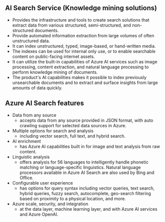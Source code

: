 AI Search Service (Knowledge mining solutions)
---

- Provides the infrastructure and tools to create search solutions that extract data from various structured, semi-structured, and non-structured documents.
- Provide automated information extraction from large volumes of often unstructured data.
- It can index unstructured, typed, image-based, or hand-written media.
- The indexes can be used for internal only use, or to enable searchable content on public-facing internet assets.
- It can utilize the built-in capabilities of Azure AI services such as image processing, content extraction, and natural language processing to perform knowledge mining of documents.
- The product's AI capabilities makes it possible to index previously unsearchable documents and to extract and surface insights from large amounts of data quickly.

## Azure AI Search features

-  Data from any source
    - accepts data from any source provided in JSON format, with auto crawling support for selected data sources in Azure.
- Multiple options for search and analysis
    - including vector search, full text, and hybrid search.
- AI enrichment
    - has Azure AI capabilities built in for image and text analysis from raw content.
- Linguistic analysis
    - offers analysis for 56 languages to intelligently handle phonetic matching or language-specific linguistics. Natural language processors available in Azure AI Search are also used by Bing and Office.
- Configurable user experience
    - has options for query syntax including vector queries, text search, hybrid queries, fuzzy search, autocomplete, geo-search filtering based on proximity to a physical location, and more.
- Azure scale, security, and integration
    - at the data layer, machine learning layer, and with Azure AI services and Azure OpenAI.

